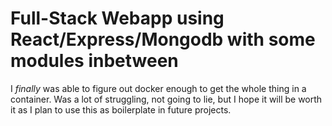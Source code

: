# Full-Stack Webapp using React/Express/Mongodb with some modules inbetween

I *finally* was able to figure out docker enough to get the whole thing in a container. Was a lot of struggling, not going to lie, but I hope it will be worth it as I plan to use this as boilerplate in future projects. 
